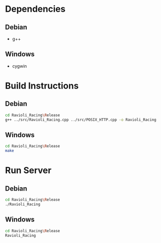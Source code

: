 # Dependencies

## Debian
- g++

## Windows
- cygwin

# Build Instructions

## Debian
```sh
cd Ravioli_Racing\Release
g++ ../src/Ravioli_Racing.cpp ../src/POSIX_HTTP.cpp -o Ravioli_Racing
```

## Windows
```sh
cd Ravioli_Racing\Release
make
```

# Run Server

## Debian
```sh
cd Ravioli_Racing\Release
./Ravioli_Racing
```

## Windows
```sh
cd Ravioli_Racing\Release
Ravioli_Racing
```
